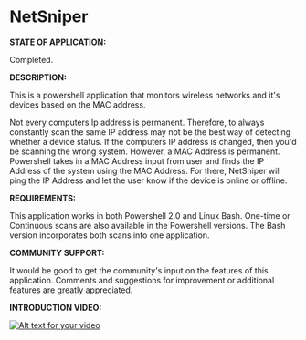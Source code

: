 # NetSniper

**STATE OF APPLICATION:**

Completed. 

**DESCRIPTION:** 

This is a powershell application that monitors wireless networks and it's devices based on the MAC address. 

Not every computers Ip address is permanent. Therefore, to always constantly scan the same IP address may not be the best way of detecting whether a device status. If the computers IP address is changed, then you'd be scanning the wrong system. However, a MAC Address is permanent. Powershell takes in a MAC Address input from user and finds the IP Address of the system using the MAC Address. For there, NetSniper will ping the IP Address and let the user know if the device is online or offline. 

**REQUIREMENTS:**   

This application works in both Powershell 2.0 and Linux Bash. One-time or Continuous scans are also available in the Powershell versions. The Bash version incorporates both scans into one application. 

**COMMUNITY SUPPORT:** 

It would be good to get the community's input on the features of this application. Comments and suggestions for improvement or additional features are greatly appreciated. 

**INTRODUCTION VIDEO:**

[![Alt text for your video](http://img.youtube.com/vi/Qs0wr3QkHLo/0.jpg)](https://www.youtube.com/embed/Qs0wr3QkHLo)


